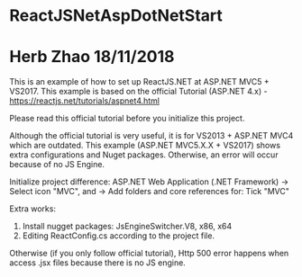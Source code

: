 # ReactJSNetAspDotNetStart
# Herb Zhao 18/11/2018

This is an example of how to set up ReactJS.NET at ASP.NET MVC5 + VS2017. This example is based on the official Tutorial (ASP.NET 4.x) - https://reactjs.net/tutorials/aspnet4.html

Please read this official tutorial before you initialize this project.

Although the official tutorial is very useful, it is for VS2013 + ASP.NET MVC4 which are outdated. This example (ASP.NET MVC5.X.X + VS2017) shows extra configurations and Nuget packages. Otherwise, an error will occur because of no JS Engine.

Initialize project difference:
ASP.NET Web Application (.NET Framework)
  -> Select icon "MVC", and
  -> Add folders and core references for: Tick "MVC"

Extra works:
1. Install nugget packages: JsEngineSwitcher.V8, x86, x64
2. Editing ReactConfig.cs according to the project file.

Otherwise (if you only follow official tutorial), Http 500 error happens when access .jsx files because there is no JS engine.
